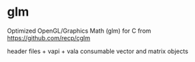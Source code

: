 # glm
Optimized OpenGL/Graphics Math (glm) for C from https://github.com/recp/cglm

header files + vapi + vala consumable vector and matrix objects
